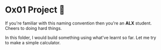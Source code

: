 # Ox01 Project 🚀

If you're familiar with this naming convention then you're an **ALX** student. Cheers to doing hard things.

In this folder, I would build something using what've learnt so far. Let me try to make a simple calculator.
